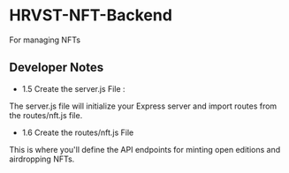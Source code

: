 # HRVST-NFT-Backend
For managing NFTs

## Developer Notes
* 1.5 Create the server.js File :

The server.js file will initialize your Express server and import routes from the routes/nft.js file.

* 1.6 Create the routes/nft.js File

This is where you'll define the API endpoints for minting open editions and airdropping NFTs.
